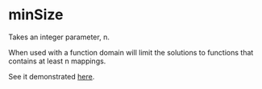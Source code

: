 # minSize

Takes an integer parameter, n.

When used with a function domain will limit the solutions to functions that contains at least n mappings.

See it demonstrated [here](https://github.com/conjure-cp/conjure/blob/main/docs/notebooks/functionDemonstration.ipynb).
